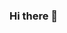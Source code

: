 ### Hi there 👋

<!--
**OwnLowYoo/OwnLowYoo** is a ✨ _special_ ✨ repository because its `README.md` (this file) appears on your GitHub profile.

Here are some ideas to get you started:

- My name is Gleb 
- I'm interesting in sport, codding, disign, reading, drawing
- I'm studying in GrSU of Yanka Kupala
- I’m currently learning C#, JavaScript, Blender, Illustrator, Photoshop



